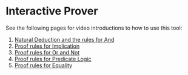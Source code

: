 # Interactive Prover

See the following pages for video introductions to how to use this tool:

1. [Natural Deduction and the rules for And](natural-deduction-intro.html)
2. [Proof rules for Implication](proof-implication.html)
3. [Proof rules for Or and Not](proof-or.html)
4. [Proof rules for Predicate Logic](pred-logic-rules.html)
5. [Proof rules for Equality](equality.html)

```focused-freeentry {id=prover-freeentry}
```

